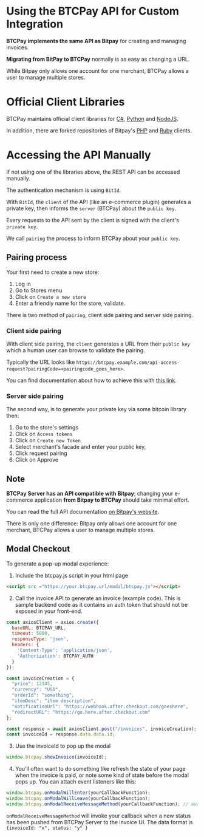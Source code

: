 # Using the BTCPay API for Custom Integration

**BTCPay implements the same API as Bitpay** for creating and managing invoices.

**Migrating from BitPay to BTCPay** normally is as easy as changing a URL.

While Bitpay only allows one account for one merchant, BTCPay allows a user to manage multiple stores.

# Official Client Libraries

BTCPay maintains official client libraries for [C#](https://github.com/MetacoSA/NBitpayClient), [Python](https://github.com/btcpayserver/btcpay-python) and [NodeJS](https://github.com/btcpayserver/node-btcpay).

In addition, there are forked repositories of Bitpay's [PHP](https://github.com/btcpayserver/btcpayserver-php-client) and [Ruby](https://github.com/bitpay/ruby-client) clients.

# Accessing the API Manually

If not using one of the libraries above, the REST API can be accessed manually.

The authentication mechanism is using `BitId`.

With `BitId`, the `client` of the API (like an e-commerce plugin) generates a private key, then informs the `server` (BTCPay) about the `public key`.

Every requests to the API sent by the client is signed with the client's `private key`.

We call `pairing` the process to inform BTCPay about your `public key`.

## Pairing process

Your first need to create a new store:

1. Log in
2. Go to Stores menu
3. Click on `Create a new store`
4. Enter a friendly name for the store, validate.

There is two method of `pairing`, client side pairing and server side pairing.

### Client side pairing

With client side pairing, the `client` generates a URL from their `public key` which a human user can browse to validate the pairing.

Typically the URL looks like `https://btcpay.example.com/api-access-request?pairingCode=<pairingcode_goes_here>`.

You can find documentation about how to achieve this with [this link](https://support.bitpay.com/hc/en-us/articles/115003001183-How-do-I-pair-my-client-and-create-a-token-).

### Server side pairing

The second way, is to generate your private key via some bitcoin library then:

1. Go to the store's settings
2. Click on `Access tokens`
3. Click on `Create new Token`
4. Select merchant's facade and enter your public key,
5. Click request pairing
6. Click on Approve

## Note

**BTCPay Server has an API compatible with Bitpay**; changing your e-commerce application **from Bitpay to BTCPay** should take minimal effort.

You can read the full API documentation [on Bitpay's website](https://bitpay.com/api#resource-Invoices).

There is only one difference: Bitpay only allows one account for one merchant, BTCPay allows a user to manage multiple stores.

## Modal Checkout

To generate a pop-up modal experience:

1. Include the btcpay.js script in your html page

```html
<script src ="https://your.btcpay.url/modal/btcpay.js"></script>
```

2. Call the invoice API to generate an invoice (example code). This is sample backend code as it contains an auth token that should not be exposed in your front-end.

```js
const axiosClient = axios.create({
  baseURL: BTCPAY_URL,
  timeout: 5000,
  responseType: 'json',
  headers: {
    'Content-Type': 'application/json',
    'Authorization': BTCPAY_AUTH
  }
});

const invoiceCreation = {
  "price": 12345,
  "currency": "USD",
  "orderId": "something",
  "itemDesc": "item description",
  "notificationUrl": "https://webhook.after.checkout.com/goeshere",
  "redirectURL": "https://go.here.after.checkout.com"
};

const response = await axiosClient.post("/invoices", invoiceCreation);
const invoiceId = response.data.data.id;
```

3. Use the invoiceId to pop up the modal

```js
window.btcpay.showInvoice(invoiceId);
```

4. You'll often want to do something like refresh the state of your page when the invoice is paid, or note some kind of state before the modal pops up. You can attach event listeners like this:

```js
window.btcpay.onModalWillEnter(yourCallbackFunction);
window.btcpay.onModalWillLeave(yourCallbackFunction);
window.btcpay.onModalReceiveMessageMethod(yourCallbackFunction); // available from v1.0.5.6
```

`onModalReceiveMessageMethod` will invoke your callback when a new status has been pushed from BTCPay Server to the invoice UI. The data format is `{invoiceId: "x", status: "y" }`
